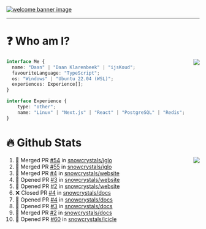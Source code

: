 <h1 align="center" style="display:none;"></h1>

<a href="https://ijskoud.dev/"><img src="https://cdn.ijskoud.dev/files/IIcds5oPKl.png" alt="welcome banner image" /></a>

---

# ❓ Who am I?

<img align="right" src="http://gh-stats.ijskoud.dev/api/top-langs?username=ijsKoud&cache_seconds=1800&layout=compact&hide_border=true&hide_rank=true&show_icons=true&theme=dark&title_color=ffffff&hide_border=true&locale=en" />

```typescript
interface Me {
  name: "Daan" | "Daan Klarenbeek" | "ijsKoud";
  favouriteLanguage: "TypeScript";
  os: "Windows" | "Ubuntu 22.04 (WSL)";
  experiences: Experience[];
}

interface Experience {
    type: "other";
    name: "Linux" | "Next.js" | "React" | "PostgreSQL" | "Redis";
}
```

# 🔥 Github Stats

<img align="right" src="http://gh-stats.ijskoud.dev/api? username=ijsKoud&cache_seconds=1800&hide_border=true&hide_rank=true&show_icons=true&theme=dark&title_color=ffffff&hide_border=true&locale=en">

<!--START_SECTION:activity-->
1. 🎉 Merged PR [#54](https://github.com/snowcrystals/iglo/pull/54) in [snowcrystals/iglo](https://github.com/snowcrystals/iglo)
2. 🎉 Merged PR [#55](https://github.com/snowcrystals/iglo/pull/55) in [snowcrystals/iglo](https://github.com/snowcrystals/iglo)
3. 🎉 Merged PR [#4](https://github.com/snowcrystals/website/pull/4) in [snowcrystals/website](https://github.com/snowcrystals/website)
4. 💪 Opened PR [#3](https://github.com/snowcrystals/website/pull/3) in [snowcrystals/website](https://github.com/snowcrystals/website)
5. 💪 Opened PR [#2](https://github.com/snowcrystals/website/pull/2) in [snowcrystals/website](https://github.com/snowcrystals/website)
6. ❌ Closed PR [#4](https://github.com/snowcrystals/docs/pull/4) in [snowcrystals/docs](https://github.com/snowcrystals/docs)
7. 💪 Opened PR [#4](https://github.com/snowcrystals/docs/pull/4) in [snowcrystals/docs](https://github.com/snowcrystals/docs)
8. 💪 Opened PR [#3](https://github.com/snowcrystals/docs/pull/3) in [snowcrystals/docs](https://github.com/snowcrystals/docs)
9. 🎉 Merged PR [#2](https://github.com/snowcrystals/docs/pull/2) in [snowcrystals/docs](https://github.com/snowcrystals/docs)
10. 💪 Opened PR [#60](https://github.com/snowcrystals/icicle/pull/60) in [snowcrystals/icicle](https://github.com/snowcrystals/icicle)
<!--END_SECTION:activity-->

<h1 align="center" style="display:none;"></h1>
